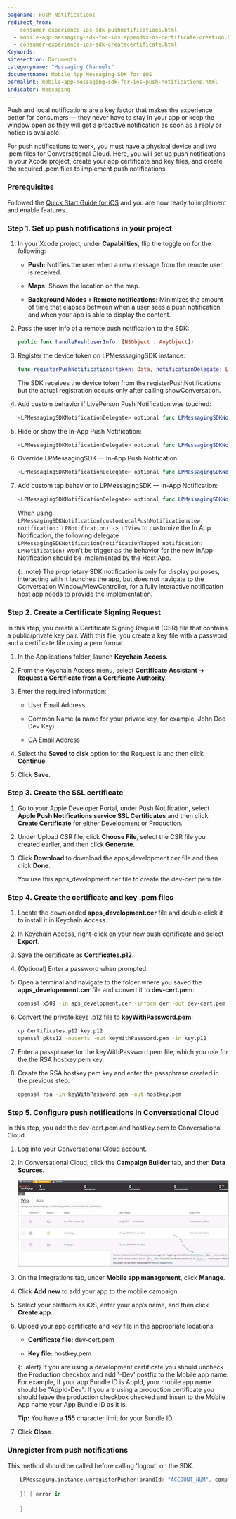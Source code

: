 ```yaml
---
pagename: Push Notifications
redirect_from:
  - consumer-experience-ios-sdk-pushnotifications.html
  - mobile-app-messaging-sdk-for-ios-appendix-os-certificate-creation.html
  - consumer-experience-ios-sdk-createcertificate.html
Keywords:
sitesection: Documents
categoryname: "Messaging Channels"
documentname: Mobile App Messaging SDK for iOS
permalink: mobile-app-messaging-sdk-for-ios-push-notifications.html
indicator: messaging
---
```


Push and local notifications are a key factor that makes the experience better for consumers — they never have to stay in your app or keep the window open as they will get a proactive notification as soon as a reply or notice is available.

For push notifications to work, you must have a physical device and two .pem files for Conversational Cloud. Here, you will set up push notifications in your Xcode project, create your app certificate and key files, and create the required .pem files to implement push notifications.  

### Prerequisites

Followed the [Quick Start Guide for iOS](mobile-app-messaging-sdk-for-ios-quick-start.html) and you are now ready to implement and enable features.

### Step 1. Set up push notifications in your project

1. In your Xcode project, under **Capabilities**, flip the toggle on for the following:

   - **Push:** Notifies the user when a new message from the remote user is received.

   - **Maps:** Shows the location on the map.

   - **Background Modes + Remote notifications:** Minimizes the amount of time that elapses between when a user sees a push notification and when your app is able to display the content.

2. Pass the user info of a remote push notification to the SDK:

   ```swift
   public func handlePush(userInfo: [NSObject : AnyObject])
   ```

3. Register the device token on LPMesssagingSDK instance:

   ```swift
   func registerPushNotifications(token: Data, notificationDelegate: LPMessagingSDKNotificationDelegate? = nil, alternateBundleID: String? = nil, authenticationParams: LPAuthenticationParams? = nil)
   ```

   The SDK receives the device token from the registerPushNotifications but the actual registration occurs only after calling showConversation.

4. Add custom behavior if LivePerson Push Notification was touched:

   ```swift
   <LPMessagingSDKNotificationDelegate> optional func LPMessagingSDKNotification(didReceivePushNotification notification: LPNotification)
   ```

5. Hide or show the In-App Push Notification:

   ```swift
   <LPMessagingSDKNotificationDelegate> optional func LPMessagingSDKNotification(shouldShowPushNotification notification: LPNotification) -> Bool
   ```

6. Override LPMessagingSDK — In-App Push Notification:

   ```swift
   <LPMessagingSDKNotificationDelegate> optional func LPMessagingSDKNotification(customLocalPushNotificationView notification: LPNotification) -> UIView
   ```

7. Add custom tap behavior to LPMessagingSDK — In-App Notification:

   ```swift
   <LPMessagingSDKNotificationDelegate> optional func LPMessagingSDKNotification(notificationTapped notification: LPNotification)
   ```

   When using `LPMessagingSDKNotification(customLocalPushNotificationView notification: LPNotification) -> UIView` to customize the In App Notification, the following delegate `LPMessagingSDKNotification(notificationTapped notification: LPNotification)` won't be trigger as the behavior for the new InApp Notification should be implemented by the Host App. 

   {: .note}
   The proprietary SDK notification is only for display purposes, interacting with it launches the app, but does not navigate to the Conversation Window/ViewController, for a fully interactive notification host app needs to provide the implementation.

### Step 2. Create a Certificate Signing Request

In this step, you create a Certificate Signing Request (CSR) file that contains a public/private key pair. With this file, you create a key file with a password and a certificate file using a pem format.

1. In the Applications folder, launch **Keychain Access**.

2. From the Keychain Access menu, select **Certificate Assistant → Request a Certificate from a Certificate Authority**. 

3. Enter the required information:

   - User Email Address

   - Common Name (a name for your private key, for example, John Doe Dev Key)

   - CA Email Address

4. Select the **Saved to disk** option for the Request is and then click **Continue**. 

5. Click **Save**. 

### Step 3. Create the SSL certificate

1. Go to your Apple Developer Portal, under Push Notification, select **Apple Push Notifications service SSL Certificates** and then click **Create Certificate** for either Development or Production.

2. Under Upload CSR file, click **Choose File**, select the CSR file you created earlier, and then click **Generate**.

3. Click **Download** to download the apps_development.cer file and then click **Done**. 

   You use this apps_development.cer file to create the dev-cert.pem file.

### Step 4. Create the certificate and key .pem files 

1. Locate the downloaded **apps_development.cer** file and double-click it to install it in Keychain Access.

2. In Keychain Access, right-click on your new push certificate and select **Export**.

3. Save the certificate as **Certificates.p12**.

4. (Optional) Enter a password when prompted.  

5. Open a terminal and navigate to the folder where you saved the **apps_developement.cer** file and convert it to **dev-cert.pem**:

    ```bash
    openssl x509 -in aps_development.cer -inform der -out dev-cert.pem
    ```

6. Convert the private keys .p12 file to **keyWithPassword.pem**:

    ```bash
    cp Certificates.p12 key.p12
    openssl pkcs12 -nocerts -out keyWithPassword.pem -in key.p12
    ```

7. Enter a passphrase for the keyWithPassword.pem file, which you use for the the RSA hostkey.pem key.

8. Create the RSA hostkey.pem key and enter the passphrase created in the previous step.

    ```bash
    openssl rsa -in keyWithPassword.pem -out hostkey.pem
    ```

### Step 5. Configure push notifications in Conversational Cloud
In this step, you add the dev-cert.pem and hostkey.pem to Conversational Cloud. 

1. Log into your [Conversational Cloud account](https://authentication.liveperson.net/login.html?lpservice=liveEngage&servicepath=a%2F~~accountid~~%2F%23%2C~~ssokey~~).

2. In Conversational Cloud, click the **Campaign Builder** tab, and then **Data Sources**.

   ![Data Sources](img/androiddatasources.jpg)

3. On the Integrations tab, under **Mobile app management**, click **Manage**.

4. Click **Add new** to add your app to the mobile campaign.

5. Select your platform as iOS, enter your app’s name, and then click **Create app**. 

6. Upload your app certificate and key file in the appropriate locations. 

   - **Certificate file:** dev-cert.pem

   - **Key file:** hostkey.pem

   {: .alert}
   If you are using a development certificate you should uncheck the Production checkbox and add '-Dev' postfix to the Mobile app name. For example, if your app Bundle ID is AppId, your mobile app name should be "AppId-Dev". If you are using a production certificate you should leave the production checkbox checked and insert to the Mobile App name your App Bundle ID as it is.

   **Tip:** You have a **155** character limit for your Bundle ID.

7. Click **Close**.

### Unregister from push notifications

This method should be called before calling 'logout' on the SDK.

```swift
    LPMessaging.instance.unregisterPusher(brandId: "ACCOUNT_NUM", completion: {

    }) { error in
        
    }
```
